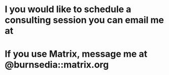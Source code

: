 # I you would like to schedule a consulting session you can email me at



# If you use Matrix, message me at @burnsedia::matrix.org

